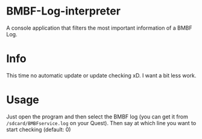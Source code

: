 # BMBF-Log-interpreter
A console application that filters the most important information of a BMBF Log.
# Info
This time no automatic update or update checking xD. I want a bit less work.
# Usage
Just open the program and then select the BMBF log (you can get it from `/sdcard/BMBFservice.log` on your Quest). Then say at which line you want to start checking (default: 0)
